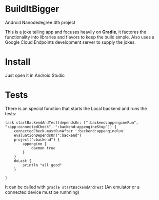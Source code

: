 # BuildItBigger
Android Nanodedegree 4th project

This is a joke telling app and focuses heavily on **Gradle**, it factores the functionality into libraries and flavors to keep the build simple. Also uses a Google Cloud Endpoints development server to supply the jokes.

# Install

Just open it in Android Studio

# Tests

There is an special function that starts the Local backend and runs the tests:
```
task startBackendAndTest(dependsOn: [":backend:appengineRun", ":app:connectedCheck", ":backend:appengineStop"]) {
    connectedCheck.mustRunAfter ':backend:appengineRun'
    evaluationDependsOn(":backend")
    project(":backend") {
        appengine {
            daemon true
        }
    }
    doLast {
        println "all good"
    }

}
```

It can be called with `gradle startBackendAndTest` 
(An emulator or a connected device must be runnning)
